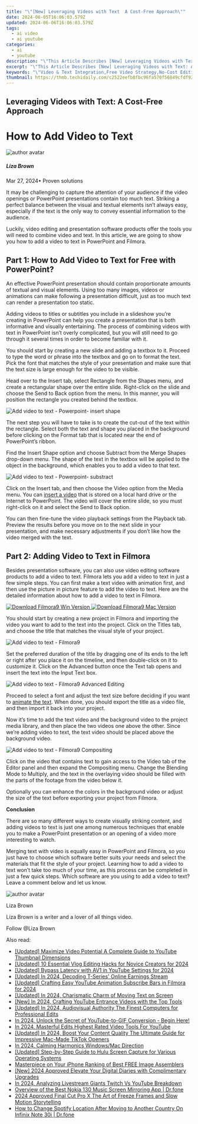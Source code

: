 ```yaml
---
title: "\"[New] Leveraging Videos with Text  A Cost-Free Approach\""
date: 2024-06-05T16:06:03.579Z
updated: 2024-06-06T16:06:03.579Z
tags:
  - ai video
  - ai youtube
categories:
  - ai
  - youtube
description: "\"This Article Describes [New] Leveraging Videos with Text: A Cost-Free Approach\""
excerpt: "\"This Article Describes [New] Leveraging Videos with Text: A Cost-Free Approach\""
keywords: "\"Video & Text Integration,Free Video Strategy,No-Cost Editing,Synergistic Content,Engaging Multimedia,Cost-Efficient Videos,Subtitle Overlay Technique\""
thumbnail: https://thmb.techidaily.com/c2522eefb8fbc96fa570f56849cfdf92d72e221bd3a27b7e0b7d3fec1332bd02.png
---
```


## Leveraging Videos with Text: A Cost-Free Approach

# How to Add Video to Text

![author avatar](https://lh5.googleusercontent.com/-AIMmjowaFs4/AAAAAAAAAAI/AAAAAAAAABc/Y5UmwDaI7HU/s250-c-k/photo.jpg)

##### Liza Brown

 Mar 27, 2024• Proven solutions

It may be challenging to capture the attention of your audience if the video openings or PowerPoint presentations contain too much text. Striking a perfect balance between the visual and textual elements isn’t always easy, especially if the text is the only way to convey essential information to the audience.

Luckily, video editing and presentation software products offer the tools you will need to combine video and text. In this article, we are going to show you how to add a video to text in PowerPoint and Filmora.

## Part 1: How to Add Video to Text for Free with PowerPoint?

An effective PowerPoint presentation should contain proportionate amounts of textual and visual elements. Using too many images, videos or animations can make following a presentation difficult, just as too much text can render a presentation too static.

Adding videos to titles or subtitles you include in a slideshow you’re creating in PowerPoint can help you create a presentation that is both informative and visually entertaining. The process of combining videos with text in PowerPoint isn’t overly complicated, but you will still need to go through it several times in order to become familiar with it.

You should start by creating a new slide and adding a textbox to it. Proceed to type the word or phrase into the textbox and go on to format the text. Pick the font that matches the style of your presentation and make sure that the text size is large enough for the video to be visible.

Head over to the Insert tab, select Rectangle from the Shapes menu, and create a rectangular shape over the entire slide. Right-click on the slide and choose the Send to Back option from the menu. In this manner, you will position the rectangle you created behind the textbox.

![Add video to text - Powerpoint- insert shape](https://images.wondershare.com/filmora/article-images/insert-rectangle-shape.jpg)

The next step you will have to take is to create the cut-out of the text within the rectangle. Select both the text and shape you placed in the background before clicking on the Format tab that is located near the end of PowerPoint’s ribbon.

Find the Insert Shape option and choose Subtract from the Merge Shapes drop-down menu. The shape of the text in the textbox will be applied to the object in the background, which enables you to add a video to that text.

![Add video to text - Powerpoint- substract](https://images.wondershare.com/filmora/article-images/subtract-from-merge-shapes.jpg)

Click on the Insert tab, and then choose the Video option from the Media menu. You can [insert a video](https://tools.techidaily.com/wondershare/filmora/download/) that is stored on a local hard drive or the Internet to PowerPoint. The video will cover the entire slide, so you must right-click on it and select the Send to Back option.

You can then fine-tune the video playback settings from the Playback tab. Preview the results before you move on to the next slide in your presentation, and make necessary adjustments if you don’t like how the video merged with the text.

## Part 2: Adding Video to Text in Filmora

Besides presentation software, you can also use video editing software products to add a video to text. Filmora lets you add a video to text in just a few simple steps. You can first make a text video with animation first, and then use the picture in picture feature to add the video to text. Here are the detailed information about how to add a video to text in Filmora.

[![Download Filmora9 Win Version](https://images.wondershare.com/filmora/guide/download-btn-win.jpg) ](https://tools.techidaily.com/wondershare/filmora/download/) [![Download Filmora9 Mac Version](https://images.wondershare.com/filmora/guide/download-btn-mac.jpg) ](https://tools.techidaily.com/wondershare/filmora/download/)

You should start by creating a new project in Filmora and importing the video you want to add to the text into the project. Click on the Titles tab, and choose the title that matches the visual style of your project.

![Add video to text - Filmora9](https://images.wondershare.com/filmora/article-images/add-title-effects.jpg)

Set the preferred duration of the title by dragging one of its ends to the left or right after you place it on the timeline, and then double-click on it to customize it. Click on the Advanced button once the Text tab opens and insert the text into the Input Text box.

![Add video to text - Filmora9 Advanced Editing](https://images.wondershare.com/filmora/article-images/make-text-video-advanced-text-edit.jpg)

Proceed to select a font and adjust the text size before deciding if you want to [animate the text](https://tools.techidaily.com/wondershare/filmora/download/). When done, you should export the title as a video file, and then import it back into your project.

Now it’s time to add the text video and the background video to the project media library, and then place the two videos one above the other. Since we’re adding video to text, the text video should be placed above the background video.

![Add video to text - Filmora9 Compositing](https://images.wondershare.com/filmora/article-images/compositing-video-9.jpg)

Click on the video that contains text to gain access to the Video tab of the Editor panel and then expand the Compositing menu. Change the Blending Mode to Multiply, and the text in the overlaying video should be filled with the parts of the footage from the video below it.

Optionally you can enhance the colors in the background video or adjust the size of the text before exporting your project from Filmora.

**Conclusion**

There are so many different ways to create visually striking content, and adding videos to text is just one among numerous techniques that enable you to make a PowerPoint presentation or an opening of a video more interesting to watch.

Merging text with video is equally easy in PowerPoint and Filmora, so you just have to choose which software better suits your needs and select the materials that fit the style of your project. Learning how to add a video to text won’t take too much of your time, as this process can be completed in just a few quick steps. Which software are you using to add a video to text? Leave a comment below and let us know.

![author avatar](https://lh5.googleusercontent.com/-AIMmjowaFs4/AAAAAAAAAAI/AAAAAAAAABc/Y5UmwDaI7HU/s250-c-k/photo.jpg)

Liza Brown

Liza Brown is a writer and a lover of all things video.

Follow @Liza Brown

<span class="atpl-alsoreadstyle">Also read:</span>
<div><ul>
<li><a href="https://facebook-video-share.techidaily.com/updated-maximize-video-potential-a-complete-guide-to-youtube-thumbnail-dimensions/"><u>[Updated] Maximize Video Potential  A Complete Guide to YouTube Thumbnail Dimensions</u></a></li>
<li><a href="https://facebook-video-share.techidaily.com/updated-10-essential-vlog-editing-hacks-for-novice-creators-for-2024/"><u>[Updated] 10 Essential Vlog Editing Hacks for Novice Creators for 2024</u></a></li>
<li><a href="https://facebook-video-share.techidaily.com/updated-bypass-latency-with-av1-in-youtube-settings-for-2024/"><u>[Updated] Bypass Latency with AV1 in YouTube Settings for 2024</u></a></li>
<li><a href="https://facebook-video-share.techidaily.com/updated-in-2024-decoding-t-series-online-earnings-stream/"><u>[Updated] In 2024, Decoding T-Series' Online Earnings Stream</u></a></li>
<li><a href="https://facebook-video-share.techidaily.com/updated-crafting-easy-youtube-animation-subscribe-bars-in-filmora-for-2024/"><u>[Updated] Crafting Easy YouTube Animation Subscribe Bars in Filmora for 2024</u></a></li>
<li><a href="https://facebook-video-share.techidaily.com/updated-in-2024-charismatic-charm-of-moving-text-on-screen/"><u>[Updated] In 2024, Charismatic Charm of Moving Text on Screen</u></a></li>
<li><a href="https://facebook-video-share.techidaily.com/new-in-2024-crafting-youtube-entrance-videos-with-the-top-tools/"><u>[New] In 2024, Crafting YouTube Entrance Videos with the Top Tools</u></a></li>
<li><a href="https://facebook-video-share.techidaily.com/updated-in-2024-audiovisual-authority-the-finest-computers-for-professional-edits/"><u>[Updated] In 2024, Audiovisual Authority  The Finest Computers for Professional Edits</u></a></li>
<li><a href="https://facebook-video-share.techidaily.com/in-2024-unlock-the-secret-of-youtube-to-gif-conversion-begin-here/"><u>In 2024, Unlock the Secret of YouTube-to-GIF Conversion - Begin Here!</u></a></li>
<li><a href="https://youtube-help.techidaily.com/in-2024-masterful-edits-highest-rated-video-tools-for-youtube/"><u>In 2024, Masterful Edits  Highest Rated Video Tools For YouTube</u></a></li>
<li><a href="https://tiktok-videos.techidaily.com/updated-in-2024-boost-your-content-quality-the-ultimate-guide-for-impressive-mac-made-tiktok-openers/"><u>[Updated] In 2024, Boost Your Content Quality  The Ultimate Guide for Impressive Mac-Made TikTok Openers</u></a></li>
<li><a href="https://extra-information.techidaily.com/in-2024-calming-harmonics-windowsmac-direction/"><u>In 2024, Calming Harmonics  Windows/Mac Direction</u></a></li>
<li><a href="https://visual-screen-recording.techidaily.com/updated-step-by-step-guide-to-hulu-screen-capture-for-various-operating-systems/"><u>[Updated] Step-by-Step Guide to Hulu Screen Capture for Various Operating Systems</u></a></li>
<li><a href="https://extra-information.techidaily.com/masterpiece-on-your-iphone-ranking-of-best-free-image-assemblers/"><u>Masterpiece on Your iPhone  Ranking of Best FREE Image Assemblers</u></a></li>
<li><a href="https://facebook-clips.techidaily.com/new-2024-approved-elevate-your-digital-diaries-with-complimentary-upgrades/"><u>[New] 2024 Approved  Elevate Your Digital Diaries with Complimentary Upgrades</u></a></li>
<li><a href="https://extra-lessons.techidaily.com/in-2024-analyzing-livestream-giants-twitch-vs-youtube-breakdown/"><u>In 2024, Analyzing Livestream Giants  Twitch Vs YouTube Breakdown</u></a></li>
<li><a href="https://screen-mirror.techidaily.com/overview-of-the-best-nokia-130-music-screen-mirroring-app-drfone-by-drfone-android/"><u>Overview of the Best Nokia 130 Music Screen Mirroring App | Dr.fone</u></a></li>
<li><a href="https://video-creation-software.techidaily.com/2024-approved-final-cut-pro-x-the-art-of-freeze-frames-and-slow-motion-storytelling/"><u>2024 Approved Final Cut Pro X The Art of Freeze Frames and Slow Motion Storytelling</u></a></li>
<li><a href="https://fake-location.techidaily.com/how-to-change-spotify-location-after-moving-to-another-country-on-infinix-note-30i-drfone-by-drfone-virtual-android/"><u>How to Change Spotify Location After Moving to Another Country On Infinix Note 30i | Dr.fone</u></a></li>
</ul></div>

<ins class="adsbygoogle"
      style="display:block"
      data-ad-client="ca-pub-7571918770474297"
      data-ad-slot="8358498916"
      data-ad-format="auto"
      data-full-width-responsive="true"></ins>
